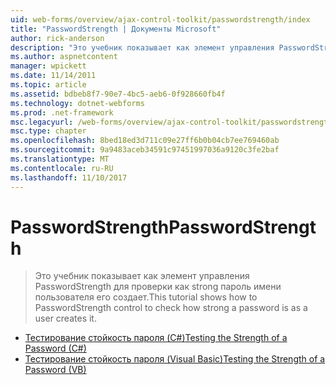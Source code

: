 ```yaml
---
uid: web-forms/overview/ajax-control-toolkit/passwordstrength/index
title: "PasswordStrength | Документы Microsoft"
author: rick-anderson
description: "Это учебник показывает как элемент управления PasswordStrength для проверки как strong пароль имени пользователя его создает."
ms.author: aspnetcontent
manager: wpickett
ms.date: 11/14/2011
ms.topic: article
ms.assetid: bdbeb8f7-90e7-4bc5-aeb6-0f928660fb4f
ms.technology: dotnet-webforms
ms.prod: .net-framework
msc.legacyurl: /web-forms/overview/ajax-control-toolkit/passwordstrength
msc.type: chapter
ms.openlocfilehash: 8bed18ed3d711c09e27ff6b0b04cb7ee769460ab
ms.sourcegitcommit: 9a9483aceb34591c97451997036a9120c3fe2baf
ms.translationtype: MT
ms.contentlocale: ru-RU
ms.lasthandoff: 11/10/2017
---
```

<a name="passwordstrength"></a><span data-ttu-id="46fa9-103">PasswordStrength</span><span class="sxs-lookup"><span data-stu-id="46fa9-103">PasswordStrength</span></span>
====================
> <span data-ttu-id="46fa9-104">Это учебник показывает как элемент управления PasswordStrength для проверки как strong пароль имени пользователя его создает.</span><span class="sxs-lookup"><span data-stu-id="46fa9-104">This tutorial shows how to PasswordStrength control to check how strong a password is as a user creates it.</span></span>


- [<span data-ttu-id="46fa9-105">Тестирование стойкость пароля (C#)</span><span class="sxs-lookup"><span data-stu-id="46fa9-105">Testing the Strength of a Password (C#)</span></span>](testing-the-strength-of-a-password-cs.md)
- [<span data-ttu-id="46fa9-106">Тестирование стойкость пароля (Visual Basic)</span><span class="sxs-lookup"><span data-stu-id="46fa9-106">Testing the Strength of a Password (VB)</span></span>](testing-the-strength-of-a-password-vb.md)
